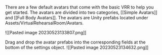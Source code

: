 There are a few default avatars that come with the basic VRR to help you get started. The avatars are divided into two categories, [[Simple Avatars]] and [[Full Body Avatars]]. The avatars are Unity prefabs located under Assets/VirtualRehearsalRoom/Avatars.

![[Pasted image 20230523133807.png]]

Drag and drop the avatar prefabs into the corresponding fields at the bottom of the settings object.
![[Pasted image 20230523134632.png]]